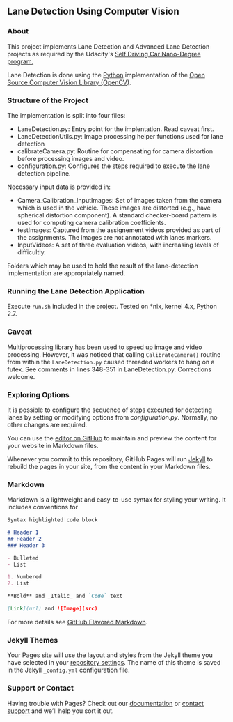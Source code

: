 ## Lane Detection Using Computer Vision

### About
This project implements Lane Detection and Advanced Lane Detection projects as required by the Udacity's [Self Driving Car Nano-Degree program.](https://www.udacity.com/course/self-driving-car-engineer-nanodegree--nd013)

Lane Detection is done using the [Python](https://www.python.org/) implementation of the [Open Source Computer Vision Library (OpenCV)](https://opencv.org/).

### Structure of the Project
The implementation is split into four files:
- LaneDetection.py: Entry point for the implentation. Read caveat first.
- LaneDetectionUtils.py: Image processing helper functions used for lane detection
- calibrateCamera.py: Routine for compensating for camera distortion before processing images and video.
- configuration.py: Configures the steps required to execute the lane detection pipeline.

Necessary input data is provided in:
- Camera_Calibration_InputImages: Set of images taken from the camera which is used in the vehicle. These images are distorted (e.g., have spherical distortion component). A standard checker-board pattern is used for computing camera calibration coefficients.
- testImages: Captured from the assignement videos provided as part of the assignments. The images are not annotated with lanes markers.
- InputVideos: A set of three evaluation videos, with increasing levels of difficultly.

Folders which may be used to hold the result of the lane-detection implementation are appropriately named.

### Running the Lane Detection Application
Execute `run.sh` included in the project. Tested on *nix, kernel 4.x, Python 2.7.

### Caveat
Multiprocessing library has been used to speed up image and video processing. However, it was noticed that calling `CalibrateCamera()` routine from within the `LaneDetection.py` caused threaded workers to hang on a futex. See comments in lines 348-351 in LaneDetection.py. Corrections welcome.

### Exploring Options
It is possible to configure the sequence of steps executed for detecting lanes by setting or modifying options from _configuration.py_. Normally, no other changes are required. 

You can use the [editor on GitHub](https://github.com/RomanoViolet/Udacity-LaneDetection/edit/master/README.md) to maintain and preview the content for your website in Markdown files.

Whenever you commit to this repository, GitHub Pages will run [Jekyll](https://jekyllrb.com/) to rebuild the pages in your site, from the content in your Markdown files.

### Markdown

Markdown is a lightweight and easy-to-use syntax for styling your writing. It includes conventions for

```markdown
Syntax highlighted code block

# Header 1
## Header 2
### Header 3

- Bulleted
- List

1. Numbered
2. List

**Bold** and _Italic_ and `Code` text

[Link](url) and ![Image](src)
```

For more details see [GitHub Flavored Markdown](https://guides.github.com/features/mastering-markdown/).

### Jekyll Themes

Your Pages site will use the layout and styles from the Jekyll theme you have selected in your [repository settings](https://github.com/RomanoViolet/Udacity-LaneDetection/settings). The name of this theme is saved in the Jekyll `_config.yml` configuration file.

### Support or Contact

Having trouble with Pages? Check out our [documentation](https://help.github.com/categories/github-pages-basics/) or [contact support](https://github.com/contact) and we’ll help you sort it out.
